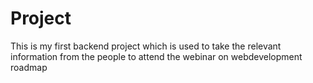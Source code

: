 # Project
This is my first backend project which is used to take the relevant information from the people to attend the webinar on webdevelopment roadmap 
